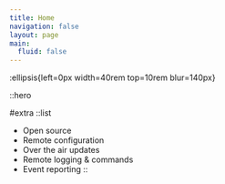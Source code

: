 ```yaml
---
title: Home
navigation: false
layout: page
main:
  fluid: false
---
```


:ellipsis{left=0px width=40rem top=10rem blur=140px}

::hero

#extra
::list

- Open source
- Remote configuration
- Over the air updates
- Remote logging & commands
- Event reporting
::
